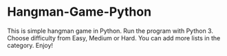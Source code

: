 # Hangman-Game-Python


This is simple hangman game in Python. Run the program with Python 3. Choose difficulty from Easy, Medium or Hard. You can add more lists in the category. Enjoy! 
